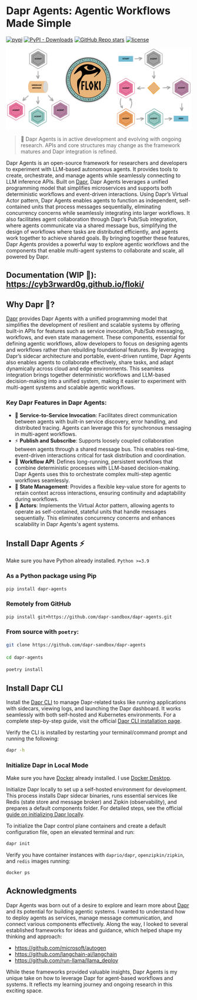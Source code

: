 # Dapr Agents: Agentic Workflows Made Simple

[![pypi](https://img.shields.io/pypi/v/floki-ai.svg)](https://pypi.python.org/pypi/floki-ai)
[![PyPI - Downloads](https://img.shields.io/pypi/dm/floki-ai)](https://pypi.org/project/floki-ai/)
[![GitHub Repo stars](https://img.shields.io/github/stars/Cyb3rWard0g/floki)](https://github.com/Cyb3rWard0g/floki)
[![license](https://img.shields.io/github/license/Cyb3rWard0g/floki.svg)](https://github.com/Cyb3rWard0g/floki/blob/main/LICENSE)

![](docs/logo-workflows.png)

> 🚧 Dapr Agents is in active development and evolving with ongoing research. APIs and core structures may change as the framework matures and Dapr integration is refined.

Dapr Agents is an open-source framework for researchers and developers to experiment with LLM-based autonomous agents. It provides tools to create, orchestrate, and manage agents while seamlessly connecting to LLM inference APIs. Built on [Dapr](https://docs.dapr.io/), Dapr Agents leverages a unified programming model that simplifies microservices and supports both deterministic workflows and event-driven interactions. Using Dapr’s Virtual Actor pattern, Dapr Agents enables agents to function as independent, self-contained units that process messages sequentially, eliminating concurrency concerns while seamlessly integrating into larger workflows. It also facilitates agent collaboration through Dapr’s Pub/Sub integration, where agents communicate via a shared message bus, simplifying the design of workflows where tasks are distributed efficiently, and agents work together to achieve shared goals. By bringing together these features, Dapr Agents provides a powerful way to explore agentic workflows and the components that enable multi-agent systems to collaborate and scale, all powered by Dapr.

## Documentation (WIP 🚧): https://cyb3rward0g.github.io/floki/

## Why Dapr 🎩?

[Dapr](https://docs.dapr.io/) provides Dapr Agents with a unified programming model that simplifies the development of resilient and scalable systems by offering built-in APIs for features such as service invocation, Pub/Sub messaging, workflows, and even state management. These components, essential for defining agentic workflows, allow developers to focus on designing agents and workflows rather than rebuilding foundational features. By leveraging Dapr’s sidecar architecture and portable, event-driven runtime, Dapr Agents also enables agents to collaborate effectively, share tasks, and adapt dynamically across cloud and edge environments. This seamless integration brings together deterministic workflows and LLM-based decision-making into a unified system, making it easier to experiment with multi-agent systems and scalable agentic workflows.

### Key Dapr Features in Dapr Agents:
* 🎯 **Service-to-Service Invocation**: Facilitates direct communication between agents with built-in service discovery, error handling, and distributed tracing. Agents can leverage this for synchronous messaging in multi-agent workflows.
* ⚡️ **Publish and Subscribe**: Supports loosely coupled collaboration between agents through a shared message bus. This enables real-time, event-driven interactions critical for task distribution and coordination.
* 🔄 **Workflow API**: Defines long-running, persistent workflows that combine deterministic processes with LLM-based decision-making. Dapr Agents uses this to orchestrate complex multi-step agentic workflows seamlessly.
* 🧠 **State Management**: Provides a flexible key-value store for agents to retain context across interactions, ensuring continuity and adaptability during workflows.
* 🤖 **Actors**: Implements the Virtual Actor pattern, allowing agents to operate as self-contained, stateful units that handle messages sequentially. This eliminates concurrency concerns and enhances scalability in Dapr Agents's agent systems.

## Install Dapr Agents ⚡️

Make sure you have Python already installed. `Python >=3.9`

### As a Python package using Pip

```bash
pip install dapr-agents
```

### Remotely from GitHub

```bash
pip install git+https://github.com/dapr-sandbox/dapr-agents.git
```

### From source with `poetry`:

```bash
git clone https://github.com/dapr-sandbox/dapr-agents

cd dapr-agents

poetry install
```

## Install Dapr CLI

Install the [Dapr CLI](https://docs.dapr.io/getting-started/install-dapr-cli/) to manage Dapr-related tasks like running applications with sidecars, viewing logs, and launching the Dapr dashboard. It works seamlessly with both self-hosted and Kubernetes environments. For a complete step-by-step guide, visit the official [Dapr CLI installation page](https://docs.dapr.io/getting-started/install-dapr-cli/).

Verify the CLI is installed by restarting your terminal/command prompt and running the following:

```bash
dapr -h
```

### Initialize Dapr in Local Mode

Make sure you have [Docker](https://docs.docker.com/get-started/get-docker/) already installed. I use [Docker Desktop](https://www.docker.com/products/docker-desktop/).

Initialize Dapr locally to set up a self-hosted environment for development. This process installs Dapr sidecar binaries, runs essential services like Redis (state store and message broker) and Zipkin (observability), and prepares a default components folder. For detailed steps, see the official [guide on initializing Dapr locally](https://docs.dapr.io/getting-started/install-dapr-selfhost/).

To initialize the Dapr control plane containers and create a default configuration file, open an elevated terminal and run:

```bash
dapr init
```

Verify you have container instances with `daprio/dapr`, `openzipkin/zipkin`, and `redis` images running:

```bash
docker ps
```

## Acknowledgments
Dapr Agents was born out of a desire to explore and learn more about [Dapr](https://dapr.io/) and its potential for building agentic systems. I wanted to understand how to deploy agents as services, manage message communication, and connect various components effectively. Along the way, I looked to several established frameworks for ideas and guidance, which helped shape my thinking and approach:

* https://github.com/microsoft/autogen
* https://github.com/langchain-ai/langchain
* https://github.com/run-llama/llama_deploy

While these frameworks provided valuable insights, Dapr Agents is my unique take on how to leverage Dapr for agent-based workflows and systems. It reflects my learning journey and ongoing research in this exciting space.
